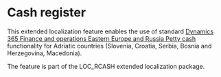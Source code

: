 # Cash register

This extended localization feature enables the use of standard [Dynamics 365 Finance and operations Eastern Europe and Russia Petty cash](https://learn.microsoft.com/en-us/dynamics365/finance/localizations/emea-petty-cash) functionality for Adriatic countries (Slovenia, Croatia, Serbia, Bosnia and Herzegovina, Macedonia).

The feature is part of the LOC_RCASH extended localization package.


